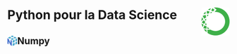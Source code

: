 # **Python pour la Data Science**<a href="../"><img align="right" src="../assets/Anaconda.svg" alt="Anaconda" height="64px"></a>
## **Numpy** <a href="#"><img align="left" src="../assets/Numpy.svg" alt="Python" height="24px"></a>